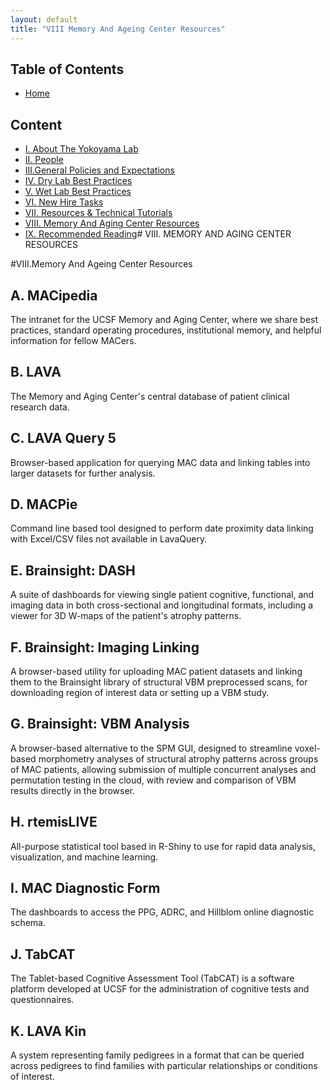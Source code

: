 ```yaml
---
layout: default
title: "VIII Memory And Ageing Center Resources"
---
```


## Table of Contents
- [Home](../docs/index.md)
  
## Content
- [I. About The Yokoyama Lab](../docs/I_About_The_Yokoyama_Lab.md)
- [II. People](../docs/II_People.md)
- [III.General Policies and Expectations](../docs/III_General_Policies_and_Expectations.md)
- [IV. Dry Lab Best Practices](../docs/IV_Dry_Lab_Best_Practices.md)
- [V. Wet Lab Best Practices](../docs/V_Wet_Lab_Best_Practices.md)
- [VI. New Hire Tasks](../docs/VI_New_Hire_Tasks.md)
- [VII. Resources & Technical Tutorials](../docs/VI_Resources_&_Technical_Tutorials.md)
- [VIII. Memory And Aging Center Resources](../docs/VIII_Memory_And_Aging_Center_Resources.md)
- [IX. Recommended Reading](../docs/IX_Recommended_Reading.md)# VIII. MEMORY AND AGING CENTER RESOURCES

#VIII.Memory And Ageing Center Resources

## A. MACipedia
The intranet for the UCSF Memory and Aging Center, where we share best practices, standard operating procedures, institutional memory, and helpful information for fellow MACers.

## B. LAVA
The Memory and Aging Center's central database of patient clinical research data.

## C. LAVA Query 5
Browser-based application for querying MAC data and linking tables into larger datasets for further analysis.

## D. MACPie
Command line based tool designed to perform date proximity data linking with Excel/CSV files not available in LavaQuery.

## E. Brainsight: DASH
A suite of dashboards for viewing single patient cognitive, functional, and imaging data in both cross-sectional and longitudinal formats, including a viewer for 3D W-maps of the patient's atrophy patterns.

## F. Brainsight: Imaging Linking
A browser-based utility for uploading MAC patient datasets and linking them to the Brainsight library of structural VBM preprocessed scans, for downloading region of interest data or setting up a VBM study.

## G. Brainsight: VBM Analysis
A browser-based alternative to the SPM GUI, designed to streamline voxel-based morphometry analyses of structural atrophy patterns across groups of MAC patients, allowing submission of multiple concurrent analyses and permutation testing in the cloud, with review and comparison of VBM results directly in the browser.

## H. rtemisLIVE
All-purpose statistical tool based in R-Shiny to use for rapid data analysis, visualization, and machine learning.

## I. MAC Diagnostic Form
The dashboards to access the PPG, ADRC, and Hillblom online diagnostic schema.

## J. TabCAT
The Tablet-based Cognitive Assessment Tool (TabCAT) is a software platform developed at UCSF for the administration of cognitive tests and questionnaires.

## K. LAVA Kin
A system representing family pedigrees in a format that can be queried across pedigrees to find families with particular relationships or conditions of interest.
